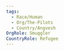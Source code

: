 ```yaml
---
tags:
  - Race/Human
  - Org/The-Pilots
  - Country/Angvesh
OrgRole: Smuggler
CountryRole: Refugee
---
```

